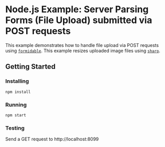 # Node.js Example: Server Parsing Forms (File Upload) submitted via POST requests
This example demonstrates how to handle file upload via POST requests using [`formidable`](https://www.npmjs.com/package/formidable).  This example resizes uploaded image files using [`sharp`](https://www.npmjs.com/package/sharp).

## Getting Started
### Installing
```
npm install
```
### Running
```
npm start
```
### Testing
Send a GET request to http://localhost:8099
